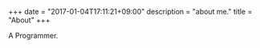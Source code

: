 +++
date = "2017-01-04T17:11:21+09:00"
description = "about me."
title = "About"
+++

A Programmer.
